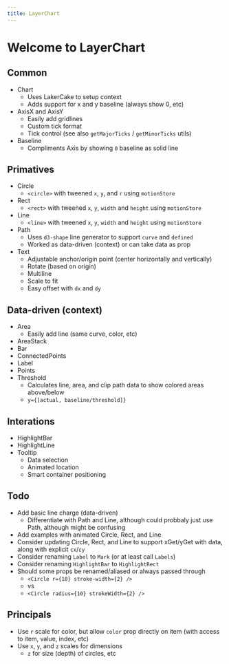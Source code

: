 ```yaml
---
title: LayerChart
---
```


# Welcome to LayerChart

## Common

- Chart
  - Uses LakerCake to setup context
  - Adds support for x and y baseline (always show 0, etc)
- AxisX and AxisY
  - Easily add gridlines
  - Custom tick format
  - Tick control (see also `getMajorTicks` / `getMinorTicks` utils)
- Baseline
  - Compliments Axis by showing `0` baseline as solid line

## Primatives

- Circle
  - `<circle>` with tweened `x`, `y`, and `r` using `motionStore`
- Rect
  - `<rect>` with tweened `x`, `y`, `width` and `height` using `motionStore`
- Line
  - `<line>` with tweened `x`, `y`, `width` and `height` using `motionStore`
- Path
  - Uses `d3-shape` line generator to support `curve` and `defined`
  - Worked as data-driven (context) or can take data as prop
- Text
  - Adjustable anchor/origin point (center horizontally and vertically)
  - Rotate (based on origin)
  - Multiline
  - Scale to fit
  - Easy offset with `dx` and `dy`

## Data-driven (context)

- Area
  - Easily add line (same curve, color, etc)
- AreaStack
- Bar
- ConnectedPoints
- Label
- Points
- Threshold
  - Calculates line, area, and clip path data to show colored areas above/below
  - `y={[actual, baseline/threshold]}`

## Interations

- HighlightBar
- HighlightLine
- Tooltip
  - Data selection
  - Animated location
  - Smart container positioning

## Todo

- Add basic line charge (data-driven)
  - Differentiate with Path and Line, although could probbaly just use Path, although might be confusing
- Add examples with animated Circle, Rect, and Line
- Consider updating Circle, Rect, and Line to support xGet/yGet with data, along with explicit `cx`/`cy`
- Consider renaming `Label` to `Mark` (or at least call `Labels`)
- Consider renaming `HighlightBar` to `HighlightRect`
- Should some props be renamed/aliased or always passed through
  - `<Circle r={10} stroke-width={2} />`
  - vs
  - `<Circle radius={10} strokeWidth={2} />`

## Principals

- Use `r` scale for color, but allow `color` prop directly on item (with access to item, value, index, etc)
- Use `x`, `y`, and `z` scales for dimensions
  - `z` for size (depth) of circles, etc

